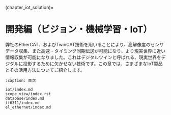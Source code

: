 (chapter_iot_solution)=
# 開発編（ビジョン・機械学習・IoT）

弊社のEtherCAT、およびTwinCAT技術を用いることにより、高解像度のセンサデータ収集、また高速・タイミング同期伝送が可能になり、より現実世界に近い情報収集が可能になりました。これはデジタルツインと呼ばれる、現実世界をデジタルに投影するために欠かせない技術です。この章では、さまざまなIoT製品とその活用方法についてご紹介します。

```{toctree}
:caption: 目次

iot/index.md
scope_view/index.rst
database/index.md
tf6311/index.md
el_ethernet/index.md
```
